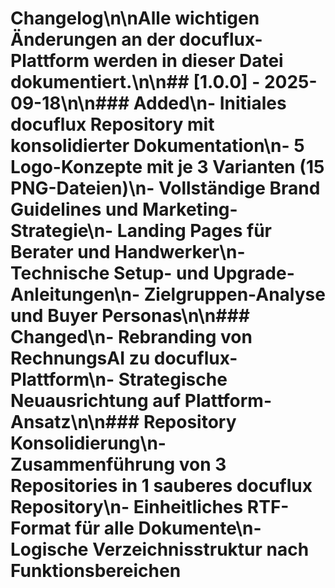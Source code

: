 # Changelog\n\nAlle wichtigen Änderungen an der docuflux-Plattform werden in dieser Datei dokumentiert.\n\n## [1.0.0] - 2025-09-18\n\n### Added\n- Initiales docuflux Repository mit konsolidierter Dokumentation\n- 5 Logo-Konzepte mit je 3 Varianten (15 PNG-Dateien)\n- Vollständige Brand Guidelines und Marketing-Strategie\n- Landing Pages für Berater und Handwerker\n- Technische Setup- und Upgrade-Anleitungen\n- Zielgruppen-Analyse und Buyer Personas\n\n### Changed\n- Rebranding von RechnungsAI zu docuflux-Plattform\n- Strategische Neuausrichtung auf Plattform-Ansatz\n\n### Repository Konsolidierung\n- Zusammenführung von 3 Repositories in 1 sauberes docuflux Repository\n- Einheitliches RTF-Format für alle Dokumente\n- Logische Verzeichnisstruktur nach Funktionsbereichen
